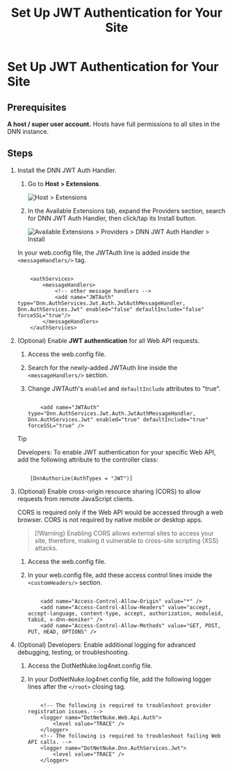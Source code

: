 ﻿---
uid: administrators-setup-jwt-for-auth
locale: en
title: Set Up JWT Authentication for Your Site
dnnversion: 09.02.00
related-topics: access-web-config
links: ["[IETF RFC 7519](https://tools.ietf.org/html/rfc7519)","[DNN Presentation: How Evoq Helps You Build Modern Web Applications by Will Morgenweck](https://www.slideshare.net/dnnsoftware/how-evoq-helps-you-build-modern-web-applications)","[jwt.io](https://jwt.io/introduction/)"]
---

# Set Up JWT Authentication for Your Site

## Prerequisites

**A host / super user account.** Hosts have full permissions to all sites in the DNN instance.

## Steps

1.  Install the DNN JWT Auth Handler.

    1.  Go to **Host \> Extensions**.



        ![Host > Extensions](/images/scr-menuHostCommonExtensions.png)



    2.  In the Available Extensions tab, expand the Providers section, search for DNN JWT Auth Handler, then click/tap its Install button.



        ![Available Extensions > Providers > DNN JWT Auth Handler > Install](/images/scr-AvailableExtensionsProvidersJWT.png)




    In your web.config file, the JWTAuth line is added inside the `<messageHandlers/>` tag.

    ```

        <authServices>
            <messageHandlers>
                <!-- other message handlers -->
                <add name="JWTAuth" type="Dnn.AuthServices.Jwt.Auth.JwtAuthMessageHandler, Dnn.AuthServices.Jwt" enabled="false" defaultInclude="false" forceSSL="true"/>
            </messageHandlers>
        </authServices>

    ```

2.  (Optional) Enable **JWT authentication** for all Web API requests.

    1.  Access the web.config file.
    2.  Search for the newly-added JWTAuth line inside the `<messageHandlers/>` section.
    3.  Change JWTAuth's `enabled` and `defaultInclude` attributes to "true".

        ```

            <add name="JWTAuth" type="Dnn.AuthServices.Jwt.Auth.JwtAuthMessageHandler, Dnn.AuthServices.Jwt" enabled="true" defaultInclude="true" forceSSL="true" />

        ```


    > [!Tip]
    > Developers: To enable JWT authentication for your specific Web API, add the following attribute to the controller class:

    ```

        [DnnAuthorize(AuthTypes = "JWT")]

    ```

3.  (Optional) Enable cross-origin resource sharing (CORS) to allow requests from remote JavaScript clients.

    CORS is required only if the Web API would be accessed through a web browser. CORS is not required by native mobile or desktop apps.

    > [!Warning}
    > Enabling CORS allows external sites to access your site, therefore, making it vulnerable to cross-site scripting (XSS) attacks.

    1.  Access the web.config file.
    2.  In your web.config file, add these access control lines inside the `<customHeaders/>` section.

        ```

            <add name="Access-Control-Allow-Origin" value="*" />
            <add name="Access-Control-Allow-Headers" value="accept, accept-language, content-type, accept, authorization, moduleid, tabid, x-dnn-moniker" />
            <add name="Access-Control-Allow-Methods" value="GET, POST, PUT, HEAD, OPTIONS" />

        ```

4.  (Optional) Developers: Enable additional logging for advanced debugging, testing, or troubleshooting.
    1.  Access the DotNetNuke.log4net.config file.
    2.  In your DotNetNuke.log4net.config file, add the following logger lines after the `</root>` closing tag.

        ```

            <!-- The following is required to troubleshoot provider registration issues. -->
            <logger name="DotNetNuke.Web.Api.Auth">
                <level value="TRACE" />
            </logger>
            <!-- The following is required to troubleshoot failing Web API calls. -->
            <logger name="DotNetNuke.Dnn.AuthServices.Jwt">
                <level value="TRACE" />
            </logger>

        ```
